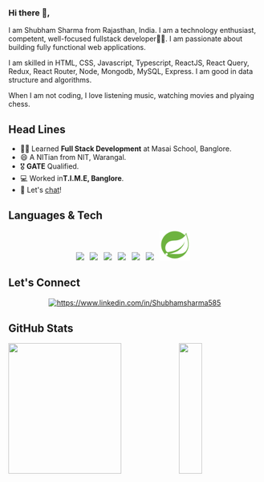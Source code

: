 ### Hi there :wave:, 

I am Shubham Sharma from Rajasthan, India. I am a technology enthusiast, competent, well-focused fullstack developer👨‍💻. I am passionate about building fully functional web applications.

I am skilled in HTML, CSS, Javascript, Typescript, ReactJS, React Query, Redux, React Router, Node, Mongodb, MySQL, Express. I am good in data structure and algorithms.

When I am not coding, I love listening music, watching movies and plyaing chess.


## Head Lines
- 🏳️‍🌈 Learned <b>Full Stack Development</b> at Masai School, Banglore. 
- 😄 A NITian from NIT, Warangal. 
- 🎖️ <b>GATE</b> Qualified. 
- 💻 Worked in<b>T.I.M.E, Banglore</b>. 
- 💬 Let's [chat](mailto:shubhamsharma585@gmail.com)!

## Languages & Tech

<p align='center'>
    <img height="60" src="https://www.flaticon.com/svg/static/icons/svg/1216/1216733.svg">&nbsp;&nbsp;
    <img height="60" src="https://www.flaticon.com/svg/static/icons/svg/732/732190.svg">&nbsp;&nbsp;
    <img height="60" src="https://www.flaticon.com/svg/static/icons/svg/541/541509.svg">&nbsp;&nbsp;
    <img height="60" src="https://www.flaticon.com/svg/static/icons/svg/919/919851.svg">&nbsp;&nbsp;
    <img height="60" src="https://miro.medium.com/max/2800/0*U2DmhXYumRyXH6X1.png">&nbsp;&nbsp;
    <img height="60" src="https://n7.nextpng.com/sticker-png/925/447/sticker-png-express-js-node-js-javascript-mongodb-node-js-text-trademark-logo-web-application.png">&nbsp;&nbsp;
    <img height="60" src="https://raw.githubusercontent.com/github/explore/80688e429a7d4ef2fca1e82350fe8e3517d3494d/topics/spring-boot/spring-boot.png">&nbsp;&nbsp;
</p>

## Let's Connect

<p align='center'>
   <a href="www.linkedin.com/in/shubhamsharma585" target="blank">
  <img align="center" src="https://raw.githubusercontent.com/rahuldkjain/github-profile-readme-generator/master/src/images/icons/Social/linked-in-alt.svg" alt="https://www.linkedin.com/in/Shubhamsharma585" height="30" width="40" /></a>
</p>


## GitHub Stats
<div>
  <img src="https://github-readme-stats.vercel.app/api?username=shubhamsharma585&show_icons=true&theme=radical" height="260px" width="66.75%"/> 
  <img src="https://github-readme-stats.vercel.app/api/top-langs/?username=shubhamsharma585&theme=tokyonight" height="260px" width="30.25%"/>
</div>
<!--
**soumitha18/soumitha18** is a ✨ _special_ ✨ repository because its `README.md` (this file) appears on your GitHub profile.

Here are some ideas to get you started:

- 🔭 I’m currently working on ...
- 🌱 I’m currently learning ...
- 👯 I’m looking to collaborate on ...
- 🤔 I’m looking for help with ...
- 💬 Ask me about ...
- 📫 How to reach me: ...
- 😄 Pronouns: ...
- ⚡ Fun fact: ...
-->
